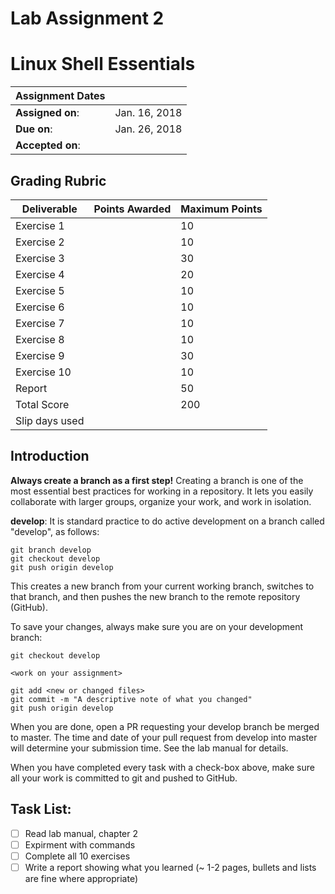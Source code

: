 # Lab Assignment 2
# Linux Shell Essentials

| Assignment Dates | |
| --- | --- |
|**Assigned on**: | Jan. 16, 2018 |
|**Due on**: | Jan. 26, 2018 |
|**Accepted on**: | |


## Grading Rubric

|Deliverable | Points Awarded | Maximum Points |
|---|---|---|
| Exercise 1 | | 10 |
| Exercise 2 | | 10 |
| Exercise 3 | | 30 |
| Exercise 4 | | 20 |
| Exercise 5 | | 10 |
| Exercise 6 | | 10 |
| Exercise 7 | | 10 |
| Exercise 8 | | 10 |
| Exercise 9 | | 30 |
| Exercise 10 | | 10 |
| Report | | 50 |
| Total Score | | 200 |
| Slip days used | | |


## Introduction

**Always create a branch as a first step!** Creating a branch is one of the most essential best practices for working in a repository.  It lets you easily collaborate with larger groups, organize your work, and work in isolation.

**develop**: It is standard practice to do active development on a branch called "develop", as follows:

    git branch develop
    git checkout develop
    git push origin develop

This creates a new branch from your current working branch, switches to that branch, and then pushes the new branch to the remote repository (GitHub).

To save your changes, always make sure you are on your development branch:

    git checkout develop

    <work on your assignment>

    git add <new or changed files>
    git commit -m "A descriptive note of what you changed"
    git push origin develop

When you are done, open a PR requesting your develop branch be merged to master.
The time and date of your pull request from develop into master will determine your submission time. See the lab manual for details.

When you have completed every task with a check-box above, make sure all your work is committed to git and pushed to GitHub.

## Task List:
- [ ] Read lab manual, chapter 2
- [ ] Expirment with commands
- [ ] Complete all 10 exercises
- [ ] Write a report showing what you learned (~ 1-2 pages, bullets and lists are fine where appropriate)
